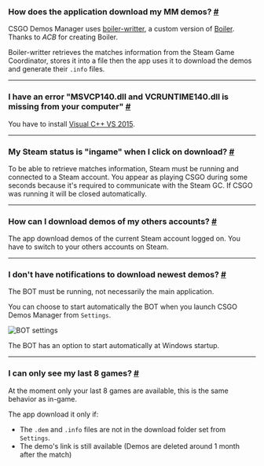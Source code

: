 <a class="anchor" id="how"></a>

### How does the application download my MM demos? [#](/docs/downloads#how)

CSGO Demos Manager uses [boiler-writter](https://github.com/akiver/boiler-writter), a custom version of [Boiler](https://bitbucket.org/ACB/boiler/). Thanks to _ACB_ for creating Boiler.

Boiler-writter retrieves the matches information from the Steam Game Coordinator, stores it into a file then the app uses it to download the demos and generate their `.info` files.

---

<a class="anchor" id="msvcp"></a>

### I have an error "MSVCP140.dll and VCRUNTIME140.dll is missing from your computer" [#](/docs/downloads#msvcp)

You have to install [Visual C++ VS 2015](https://www.microsoft.com/en-us/download/details.aspx?id=48145).

---

<a class="anchor" id="steam-status"></a>

### My Steam status is "ingame" when I click on download? [#](/docs/downloads#steam-status)

To be able to retrieve matches information, Steam must be running and connected to a Steam account. You appear as playing CSGO during some seconds because it's required to communicate with the Steam GC. If CSGO was running it will be closed automatically.

---

<a class="anchor" id="others-accounts"></a>

### How can I download demos of my others accounts? [#](/docs/downloads#others-accounts)

The app download demos of the current Steam account logged on. You have to switch to your others accounts on Steam.

---

<a class="anchor" id="notifications"></a>

### I don't have notifications to download newest demos? [#](/docs/downloads#notifications)

The BOT must be running, not necessarily the main application.

You can choose to start automatically the BOT when you launch CSGO Demos Manager from `Settings`.

![BOT settings](docs/downloads/bot-settings.png)

<p class="has-text-warning">The BOT has an option to start automatically at Windows startup.</p>

---

<a class="anchor" id="matches-number"></a>

### I can only see my last 8 games? [#](/docs/downloads#matches-number)

At the moment only your last 8 games are available, this is the same behavior as in-game.

The app download it only if:

- The `.dem` and `.info` files are not in the download folder set from `Settings`.
- The demo's link is still available (Demos are deleted around 1 month after the match)
